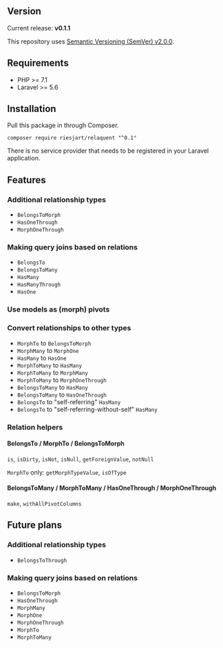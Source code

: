 ## Version

Current release: **v0.1.1**

This repository uses [Semantic Versioning (SemVer) v2.0.0](http://semver.org/spec/v2.0.0.html).

## Requirements

* PHP >= 7.1
* Laravel >= 5.6

## Installation

Pull this package in through Composer.

```
composer require riesjart/relaquent "^0.1"
```

There is no service provider that needs to be registered in your Laravel application.

## Features

### Additional relationship types

* `BelongsToMorph`
* `HasOneThrough`
* `MorphOneThrough`

### Making query joins based on relations

* `BelongsTo`
* `BelongsToMany`
* `HasMany`
* `HasManyThrough`
* `HasOne`

### Use models as (morph) pivots

### Convert relationships to other types

* `MorphTo` to `BelongsToMorph`
* `MorphMany` to `MorphOne`
* `HasMany` to `HasOne`
* `MorphToMany` to `HasMany`
* `MorphToMany` to `MorphMany`
* `MorphToMany` to `MorphOneThrough`
* `BelongsToMany` to `HasMany`
* `BelongsToMany` to `HasOneThrough`
* `BelongsTo` to "self-referring" `HasMany`
* `BelongsTo` to "self-referring-without-self" `HasMany`

### Relation helpers

#### BelongsTo / MorphTo / BelongsToMorph

`is`, `isDirty`, `isNot`, `isNull`, `getForeignValue`, `notNull`

`MorphTo` only: `getMorphTypeValue`, `isOfType`

#### BelongsToMany / MorphToMany / HasOneThrough / MorphOneThrough

`make`, `withAllPivotColumns`

## Future plans

### Additional relationship types

* `BelongsToThrough`

### Making query joins based on relations

* `BelongsToMorph`
* `HasOneThrough`
* `MorphMany`
* `MorphOne`
* `MorphOneThrough`
* `MorphTo`
* `MorphToMany`
